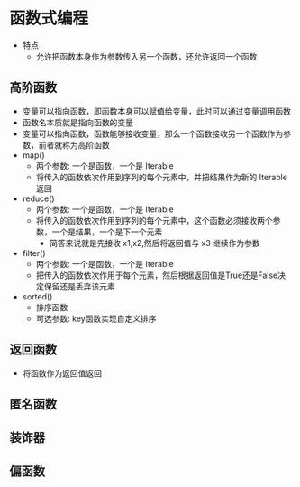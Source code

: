 # 函数式编程

- 特点
  - 允许把函数本身作为参数传入另一个函数，还允许返回一个函数

## 高阶函数

- 变量可以指向函数，即函数本身可以赋值给变量，此时可以通过变量调用函数
- 函数名本质就是指向函数的变量
- 变量可以指向函数，函数能够接收变量，那么一个函数接收另一个函数作为参数，前者就称为高阶函数
- map()
  - 两个参数: 一个是函数，一个是 Iterable
  - 将传入的函数依次作用到序列的每个元素中，并把结果作为新的 Iterable 返回
- reduce()
  - 两个参数: 一个是函数，一个是 Iterable
  - 将传入的函数依次作用到序列的每个元素中，这个函数必须接收两个参数，一个是结果，一个是下一个元素
    - 简答来说就是先接收 x1,x2,然后将返回值与 x3 继续作为参数
- filter()
  - 两个参数: 一个是函数，一个是 Iterable
  - 把传入的函数依次作用于每个元素，然后根据返回值是True还是False决定保留还是丢弃该元素
- sorted()
  - 排序函数
  - 可选参数: key函数实现自定义排序

## 返回函数
- 将函数作为返回值返回

## 匿名函数

## 装饰器

## 偏函数
